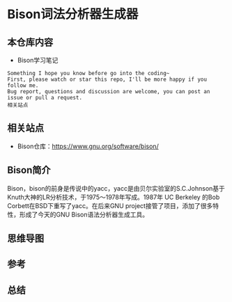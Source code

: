 # Bison词法分析器生成器

## 本仓库内容

* Bison学习笔记


```
Something I hope you know before go into the coding~
First, please watch or star this repo, I'll be more happy if you follow me.
Bug report, questions and discussion are welcome, you can post an issue or pull a request.
相关站点
```

## 相关站点

* Bison仓库：<https://www.gnu.org/software/bison/>

## Bison简介

Bison，bison的前身是传说中的yacc，yacc是由贝尔实验室的S.C.Johnson基于Knuth大神的LR分析技术，于1975～1978年写成。1987年 UC Berkeley 的Bob Corbett在BSD下重写了yacc。在后来GNU project接管了项目，添加了很多特性，形成了今天的GNU Bison语法分析器生成工具。



## 思维导图





## 参考



## 总结
